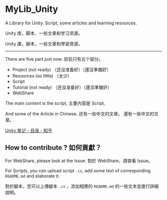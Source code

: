 # MyLib_Unity

A Library for Unity. Script, some articles and learning resources. 

Unity 库，脚本、一些文章和学习资源。

Unity 庫，腳本，一些文章和學習資源。

___

There are five part just now. 目前只有五个部分。

- Project (not ready) （还没准备好）（還沒準備好）
- Resources (so little) （太少）
- Script
- Tutorial (not ready) （还没准备好）（還沒準備好）
- WebShare

The main content is the script, 主要内容是 Script,

And some of the Article in Chinese. 还有一些中文的文章。 還有一些中文的文章。

[Unity 笔记 - 目录 - 知乎](https://zhuanlan.zhihu.com/p/75911713)

## How to contribute ? 如何貢獻？

For WebShare, please look at the Issue. 對於 WebShare，請查看 Issue。

For Scripts, you can upload script `.cs`, add some text of corresponding `README.md` and elaborate it.

對於腳本，您可以上傳腳本 `.cs` ，添加相應的 `README.md` 的一些文本並進行詳細說明。
